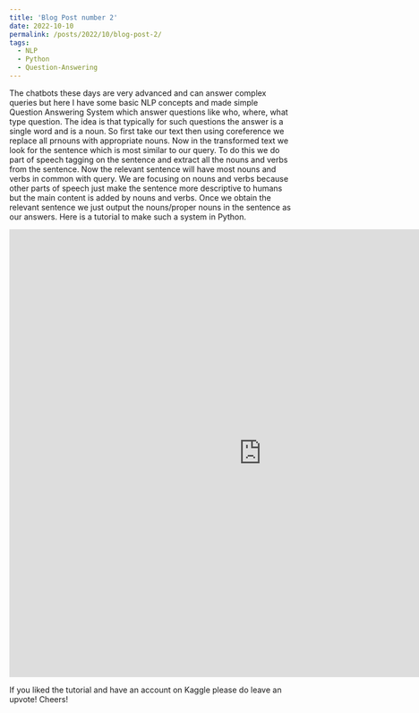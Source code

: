 ```yaml
---
title: 'Blog Post number 2'
date: 2022-10-10
permalink: /posts/2022/10/blog-post-2/
tags:
  - NLP
  - Python
  - Question-Answering
---
```


The chatbots these days are very advanced and can answer complex queries but here I have some basic NLP concepts and made simple Question Answering System which answer questions like who, where, what type question. The idea is that typically for such questions the answer is a single word and is a noun. So first take our text then using coreference we replace all prnouns with appropriate nouns. Now in the transformed text we look for the sentence which is most similar to our query. To do this we do part of speech tagging on the sentence and extract all the nouns and verbs from the sentence. Now the relevant sentence will have most nouns and verbs in common with query. We are focusing on nouns and verbs because other parts of speech just make the sentence more descriptive to humans but the main content is added by nouns and verbs. Once we obtain the relevant sentence we just output the nouns/proper nouns in the sentence as our answers. Here is a tutorial to make such a system in Python.

<iframe src="https://www.kaggle.com/embed/dhruvdeshmukh/question-answering-system-with-basic-nlp-technique?kernelSessionId=105807235" height="800" width="900" style="margin: 0 auto; max-width: 950px;" frameborder="0" scrolling="auto" title="Question-Answering System with Basic NLP Technique"></iframe>

If you liked the tutorial and have an account on Kaggle please do leave an upvote! Cheers!